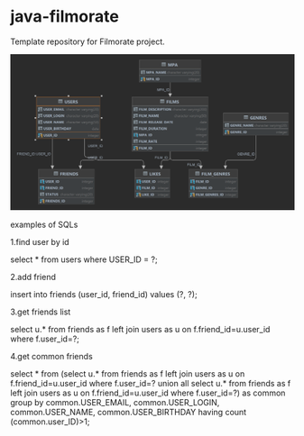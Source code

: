 # java-filmorate
Template repository for Filmorate project.

![This is an image](/filmorate.png)

examples of SQLs

1.find user by id

select * 
from users 
where USER_ID = ?;

2.add friend

insert into friends 
(user_id, friend_id) 
values (?, ?);

3.get friends list

select u.*
from friends as f
left join users as u on f.friend_id=u.user_id
where f.user_id=?;

4.get common friends

select *
from 
(select u.*
from friends as f
left join users as u on f.friend_id=u.user_id
where f.user_id=?
union all
select u.*  from friends as f
left join users as u on f.friend_id=u.user_id
where f.user_id=?) as common
group by common.USER_EMAIL, common.USER_LOGIN, common.USER_NAME, common.USER_BIRTHDAY
having count (common.user_ID)>1;